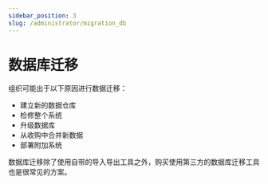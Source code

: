 ```yaml
---
sidebar_position: 3
slug: /administrator/migration_db
---
```


# 数据库迁移

组织可能出于以下原因进行数据迁移：

* 建立新的数据仓库
* 检修整个系统
* 升级数据库
* 从收购中合并新数据
* 部署附加系统  

数据库迁移除了使用自带的导入导出工具之外，购买使用第三方的数据库迁移工具也是很常见的方案。    